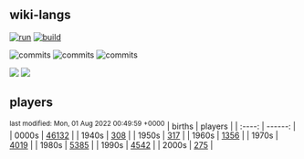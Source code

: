 ## wiki-langs
[![run](https://github.com/dreamerminsk/wiki-langs/actions/workflows/run.yml/badge.svg)](https://github.com/dreamerminsk/wiki-langs/actions/workflows/run.yml)
[![build](https://github.com/dreamerminsk/wiki-langs/actions/workflows/build.yml/badge.svg)](https://github.com/dreamerminsk/wiki-langs/actions/workflows/build.yml)

![commits](https://img.shields.io/github/commit-activity/y/dreamerminsk/wiki-langs)
![commits](https://img.shields.io/github/commit-activity/m/dreamerminsk/wiki-langs)
![commits](https://img.shields.io/github/commit-activity/w/dreamerminsk/wiki-langs)

![](https://img.shields.io/github/languages/code-size/dreamerminsk/wiki-langs)
![](https://img.shields.io/github/repo-size/dreamerminsk/wiki-langs)

## players
<sup>last modified: Mon, 01 Aug 2022 00:49:59 +0000</sup>
| births | players |
| :----: | ------: |
| 0000s | [46132](players/0000.births.csv) |
| 1940s | [308](players/1940.births.csv) |
| 1950s | [317](players/1950.births.csv) |
| 1960s | [1356](players/1960.births.csv) |
| 1970s | [4019](players/1970.births.csv) |
| 1980s | [5385](players/1980.births.csv) |
| 1990s | [4542](players/1990.births.csv) |
| 2000s | [275](players/2000.births.csv) |

